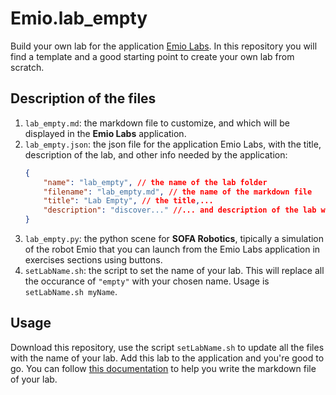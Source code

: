 # Emio.lab_empty

Build your own lab for the application [Emio Labs](https://docs-support.compliance-robotics.com/docs/next/Users/EmioLabs/). In this repository you will find a template and a good starting point to create your own lab from scratch.

## Description of the files


1. `lab_empty.md`: the markdown file to customize, and which will be displayed in the __Emio Labs__ application. 
2. `lab_empty.json`: the json file for the application Emio Labs, with the title, description of the lab, and other info needed by the application:
    ```json
    {
        "name": "lab_empty", // the name of the lab folder
        "filename": "lab_empty.md", // the name of the markdown file
        "title": "Lab Empty", // the title,... 
        "description": "discover..." //... and description of the lab which will appear in the main table of contents of the Emio Labs application 
    }
    ```
3. `lab_empty.py`: the python scene for __SOFA Robotics__, tipically a simulation of the robot Emio that you can launch from the Emio Labs application in exercises sections using buttons.  
4. `setLabName.sh`: the script to set the name of your lab. This will replace all the occurance of `"empty"` with your chosen name. Usage is `setLabName.sh myName`. 

## Usage

Download this repository, use the script `setLabName.sh` to update all the files with the name of your lab. Add this lab to the application and you're good to go. 
You can follow [this documentation](https://docs-support.compliance-robotics.com/docs/next/Users/EmioLabs/create-your-lab/) to help you write the markdown file of your lab.
